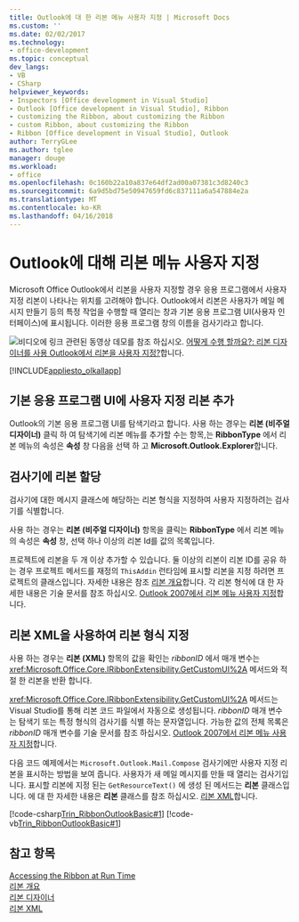 ```yaml
---
title: Outlook에 대 한 리본 메뉴 사용자 지정 | Microsoft Docs
ms.custom: ''
ms.date: 02/02/2017
ms.technology:
- office-development
ms.topic: conceptual
dev_langs:
- VB
- CSharp
helpviewer_keywords:
- Inspectors [Office development in Visual Studio]
- Outlook [Office development in Visual Studio], Ribbon
- customizing the Ribbon, about customizing the Ribbon
- custom Ribbon, about customizing the Ribbon
- Ribbon [Office development in Visual Studio], Outlook
author: TerryGLee
ms.author: tglee
manager: douge
ms.workload:
- office
ms.openlocfilehash: 0c160b22a10a837e64df2ad00a07381c3d8240c3
ms.sourcegitcommit: 6a9d5bd75e50947659fd6c837111a6a547884e2a
ms.translationtype: MT
ms.contentlocale: ko-KR
ms.lasthandoff: 04/16/2018
---
```

# <a name="customizing-a-ribbon-for-outlook"></a>Outlook에 대해 리본 메뉴 사용자 지정
  Microsoft Office Outlook에서 리본을 사용자 지정할 경우 응용 프로그램에서 사용자 지정 리본이 나타나는 위치를 고려해야 합니다. Outlook에서 리본은 사용자가 메일 메시지 만들기 등의 특정 작업을 수행할 때 열리는 창과 기본 응용 프로그램 UI(사용자 인터페이스)에 표시됩니다. 이러한 응용 프로그램 창의 이름을 검사기라고 합니다.  
  
 ![비디오에 링크](../vsto/media/playvideo.gif "비디오에 링크") 관련된 동영상 데모를 참조 하십시오. [어떻게 수행 할까요?: 리본 디자이너를 사용 Outlook에서 리본을 사용자 지정?](http://go.microsoft.com/fwlink/?LinkID=130312)합니다.  
  
 [!INCLUDE[appliesto_olkallapp](../vsto/includes/appliesto-olkallapp-md.md)]  
  
## <a name="adding-a-custom-ribbon-to-the-main-application-ui"></a>기본 응용 프로그램 UI에 사용자 지정 리본 추가  
 Outlook의 기본 응용 프로그램 UI를 탐색기라고 합니다. 사용 하는 경우는 **리본 (비주얼 디자이너)** 클릭 하 여 탐색기에 리본 메뉴를 추가할 수는 항목,는 **RibbonType** 에서 리본 메뉴의 속성은 **속성** 창 다음을 선택 하 고 **Microsoft.Outlook.Explorer**합니다.  
  
## <a name="assigning-a-ribbon-to-an-inspector"></a>검사기에 리본 할당  
 검사기에 대한 메시지 클래스에 해당하는 리본 형식을 지정하여 사용자 지정하려는 검사기를 식별합니다.  
  
 사용 하는 경우는 **리본 (비주얼 디자이너)** 항목을 클릭는 **RibbonType** 에서 리본 메뉴의 속성은 **속성** 창, 선택 하나 이상의 리본 Id를 값의 목록입니다.  
  
 프로젝트에 리본을 두 개 이상 추가할 수 있습니다. 둘 이상의 리본이 리본 ID를 공유 하는 경우 프로젝트 메서드를 재정의 `ThisAddin` 런타임에 표시할 리본을 지정 하려면 프로젝트의 클래스입니다. 자세한 내용은 참조 [리본 개요](../vsto/ribbon-overview.md)합니다. 각 리본 형식에 대 한 자세한 내용은 기술 문서를 참조 하십시오. [Outlook 2007에서 리본 메뉴 사용자 지정](http://msdn.microsoft.com/en-us/946e97ea-f556-4e84-8fac-01cd9214e170)합니다.  
  
## <a name="specifying-the-ribbon-type-by-using-ribbon-xml"></a>리본 XML을 사용하여 리본 형식 지정  
 사용 하는 경우는 **리본 (XML)** 항목의 값을 확인는 *ribbonID* 에서 매개 변수는 <xref:Microsoft.Office.Core.IRibbonExtensibility.GetCustomUI%2A> 메서드와 적절 한 리본을 반환 합니다.  
  
 <xref:Microsoft.Office.Core.IRibbonExtensibility.GetCustomUI%2A> 메서드는 Visual Studio를 통해 리본 코드 파일에서 자동으로 생성됩니다. *ribbonID* 매개 변수는 탐색기 또는 특정 형식의 검사기를 식별 하는 문자열입니다. 가능한 값의 전체 목록은 *ribbonID* 매개 변수를 기술 문서를 참조 하십시오. [Outlook 2007에서 리본 메뉴 사용자 지정](http://msdn.microsoft.com/en-us/946e97ea-f556-4e84-8fac-01cd9214e170)합니다.  
  
 다음 코드 예제에서는 `Microsoft.Outlook.Mail.Compose` 검사기에만 사용자 지정 리본을 표시하는 방법을 보여 줍니다. 사용자가 새 메일 메시지를 만들 때 열리는 검사기입니다. 표시할 리본에 지정 된는 `GetResourceText()` 에 생성 된 메서드는 **리본** 클래스입니다. 에 대 한 자세한 내용은 **리본** 클래스를 참조 하십시오. [리본 XML](../vsto/ribbon-xml.md)합니다.  
  
 [!code-csharp[Trin_RibbonOutlookBasic#1](../vsto/codesnippet/CSharp/Trin_RibbonOutlookBasic/Ribbon1.cs#1)]
 [!code-vb[Trin_RibbonOutlookBasic#1](../vsto/codesnippet/VisualBasic/Trin_RibbonOutlookBasic/Ribbon1.vb#1)]  
  
## <a name="see-also"></a>참고 항목  
 [Accessing the Ribbon at Run Time](../vsto/accessing-the-ribbon-at-run-time.md)   
 [리본 개요](../vsto/ribbon-overview.md)   
 [리본 디자이너](../vsto/ribbon-designer.md)   
 [리본 XML](../vsto/ribbon-xml.md)  
  
  